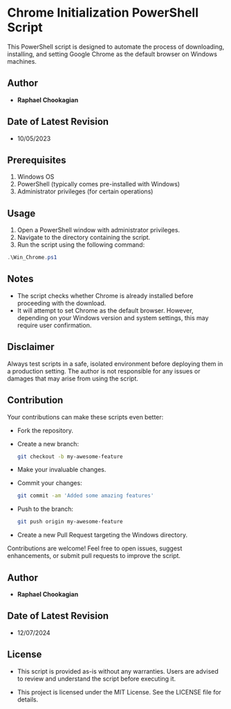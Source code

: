 # Chrome Initialization PowerShell Script

This PowerShell script is designed to automate the process of downloading, installing, and setting Google Chrome as the default browser on Windows machines.

## Author

- **Raphael Chookagian**

## Date of Latest Revision

- 10/05/2023

## Prerequisites

1. Windows OS
2. PowerShell (typically comes pre-installed with Windows)
3. Administrator privileges (for certain operations)

## Usage

1. Open a PowerShell window with administrator privileges.
2. Navigate to the directory containing the script.
3. Run the script using the following command:

```powershell
.\Win_Chrome.ps1
```

## Notes

- The script checks whether Chrome is already installed before proceeding with the download.
- It will attempt to set Chrome as the default browser. However, depending on your Windows version and system settings, this may require user confirmation.

## Disclaimer

Always test scripts in a safe, isolated environment before deploying them in a production setting. The author is not responsible for any issues or damages that may arise from using the script.


## **Contribution**

Your contributions can make these scripts even better:

- Fork the repository.
- Create a new branch:

  ```bash
  git checkout -b my-awesome-feature
  ```

- Make your invaluable changes.
- Commit your changes:

  ```bash
  git commit -am 'Added some amazing features'
  ```

- Push to the branch:

  ```bash
  git push origin my-awesome-feature
  ```

- Create a new Pull Request targeting the Windows directory.

Contributions are welcome! Feel free to open issues, suggest enhancements, or submit pull requests to improve the script.

## **Author**

- **Raphael Chookagian**

## **Date of Latest Revision**

- 12/07/2024

## **License**

- This script is provided as-is without any warranties. Users are advised to review and understand the script before executing it.

- This project is licensed under the MIT License. See the LICENSE file for details.
